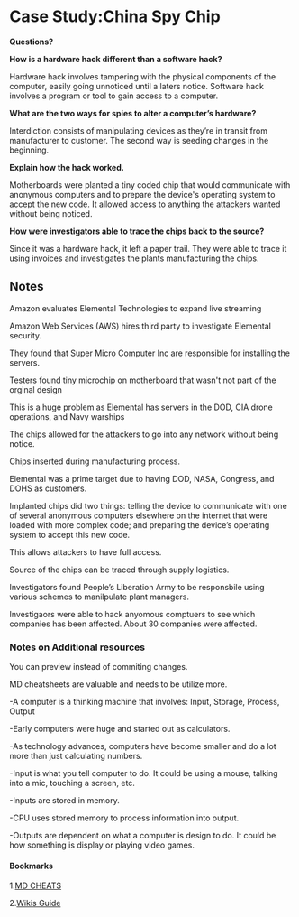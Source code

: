 # Case Study:China Spy Chip

**Questions?**

**How is a hardware hack different than a software hack?**


Hardware hack involves tampering with the physical components of the computer, easily going unnoticed until a laters notice. Software hack involves a program or tool to gain access to a computer. 


**What are the two ways for spies to alter a computer’s hardware?**


Interdiction consists of manipulating devices as they’re in transit from manufacturer to customer. The second way is seeding changes in the beginning. 


**Explain how the hack worked.**


Motherboards were planted a tiny coded chip that would communicate with anonymous computers and to prepare the device's operating system to accept the new code. It allowed access to anything the attackers wanted without being noticed. 


**How were investigators able to trace the chips back to the source?**


Since it was a hardware hack, it left a paper trail. They were able to trace it using invoices and investigates the plants manufacturing the chips.


## Notes

Amazon evaluates Elemental Technologies to expand live streaming

Amazon Web Services (AWS) hires third party to investigate Elemental security. 

They found that Super Micro Computer Inc are responsible for installing the servers.

Testers found tiny microchip on motherboard that wasn't not part of the orginal design

This is a huge problem as Elemental has servers in the DOD, CIA drone operations, and Navy warships

The chips allowed for the attackers to go into any network without being notice.

Chips inserted during manufacturing process.

Elemental was a prime target due to having DOD, NASA, Congress, and DOHS as customers.

Implanted chips did two things: telling the device to communicate with one of several anonymous computers elsewhere on the internet that were loaded with more complex code; and preparing the device’s operating system to accept this new code.

This allows attackers to have full access.

Source of the chips can be traced through supply logistics.

Investigators found People’s Liberation Army to be responsbile using various schemes to manilpulate plant managers.

Investigaors were able to hack anyomous comptuers to see which companies has been affected. About 30 companies were affected.

### Notes on Additional resources

You can preview instead of commiting changes.

MD cheatsheets are valuable and needs to be utilize more. 

-A computer is a thinking machine that involves: Input, Storage, Process, Output

-Early computers were huge and started out as calculators. 

-As technology advances, computers have become smaller and do a lot more than just calculating numbers.

-Input is what you tell computer to do. It could be using a mouse, talking into a mic, touching a screen, etc. 

-Inputs are stored in memory.

-CPU uses stored memory to process information into output.

-Outputs are dependent on what a computer is design to do. It could be how something is display or playing video games.




#### Bookmarks
1.[MD CHEATS](https://www.markdownguide.org/cheat-sheet/)

2.[Wikis Guide](https://docs.github.com/en/communities/documenting-your-project-with-wikis/about-wikis)

